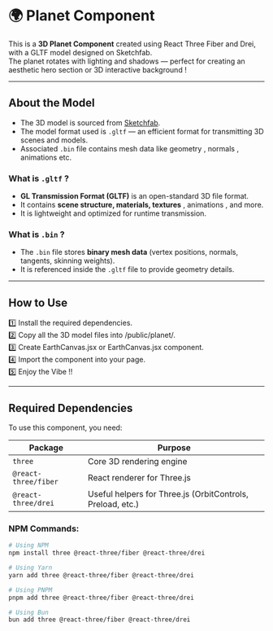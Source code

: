 # 🌍 Planet Component

This is a **3D Planet Component** created using React Three Fiber and Drei, with a GLTF model designed on Sketchfab.  
The planet rotates with lighting and shadows — perfect for creating an aesthetic hero section or 3D interactive background !

---

## About the Model

- The 3D model is sourced from [Sketchfab](https://sketchfab.com/).
- The model format used is `.gltf` — an efficient format for transmitting 3D scenes and models.
- Associated `.bin` file contains mesh data like geometry , normals , animations etc.

### What is `.gltf` ?

- **GL Transmission Format (GLTF)** is an open-standard 3D file format.
- It contains **scene structure, materials, textures** , animations , and more.
- It is lightweight and optimized for runtime transmission.

### What is `.bin` ?

- The `.bin` file stores **binary mesh data** (vertex positions, normals, tangents, skinning weights).
- It is referenced inside the `.gltf` file to provide geometry details.

---

## How to Use

1️⃣ Install the required dependencies.  
2️⃣ Copy all the 3D model files into /public/planet/.  
3️⃣ Create EarthCanvas.jsx or EarthCanvas.jsx component.  
4️⃣ Import the component into your page.  
5️⃣ Enjoy the Vibe !!

---

## Required Dependencies

To use this component, you need:

| Package                    | Purpose                                  |
|----------------------------|------------------------------------------|
| `three`                    | Core 3D rendering engine                  |
| `@react-three/fiber`       | React renderer for Three.js               |
| `@react-three/drei`        | Useful helpers for Three.js (OrbitControls, Preload, etc.) |

### NPM Commands:

```bash
# Using NPM
npm install three @react-three/fiber @react-three/drei

# Using Yarn
yarn add three @react-three/fiber @react-three/drei

# Using PNPM
pnpm add three @react-three/fiber @react-three/drei

# Using Bun
bun add three @react-three/fiber @react-three/drei


